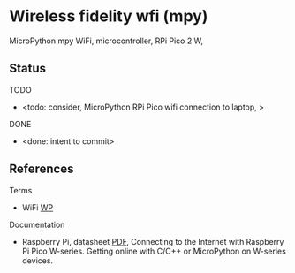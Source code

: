 # Wireless fidelity wfi (mpy)

MicroPython mpy WiFi, microcontroller, RPi Pico 2 W, 

## Status

TODO
* <todo: consider, MicroPython RPi Pico wifi connection to laptop, >

DONE
* <done: intent to commit>

## References

Terms
* WiFi [WP](https://en.wikipedia.org/wiki/Wi-Fi)

Documentation
* Raspberry Pi, datasheet [PDF](https://datasheets.raspberrypi.com/picow/connecting-to-the-internet-with-pico-w.pdf), Connecting to the Internet with Raspberry Pi Pico W-series. Getting online with C/C++ or MicroPython on W-series devices.